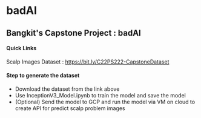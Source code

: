# badAI
## Bangkit's Capstone Project : badAI

#### Quick Links
Scalp Images Dataset : https://bit.ly/C22PS222-CapstoneDataset

#### Step to generate the dataset
- Download the dataset from the link above
- Use InceptionV3_Model.ipynb to train the model and save the model
- (Optional) Send the model to GCP and run the model via VM on cloud to create API for predict scalp problem images
